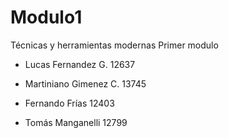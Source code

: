 # Modulo1
Técnicas y herramientas modernas
Primer modulo
* Lucas Fernandez G. 12637
  
* Martiniano Gimenez C. 13745

* Fernando Frías 12403

* Tomás Manganelli 12799
